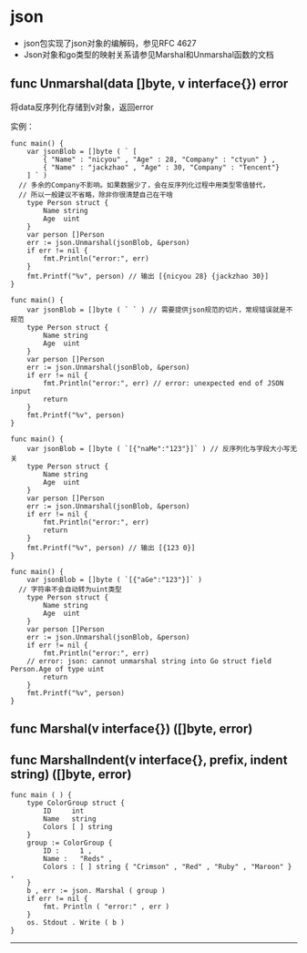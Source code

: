 # json

* json包实现了json对象的编解码，参见RFC 4627
* Json对象和go类型的映射关系请参见Marshal和Unmarshal函数的文档


## func Unmarshal(data []byte, v interface{}) error

将data反序列化存储到v对象，返回error

实例：

```
func main() {
	var jsonBlob = []byte ( ` [
        { "Name" : "nicyou" , "Age" : 28, "Company" : "ctyun" } ,
        { "Name" : "jackzhao" , "Age" : 30, "Company" : "Tencent"}
    ] ` )
  // 多余的Company不影响。如果数据少了，会在反序列化过程中用类型零值替代，
  // 所以一般建议不省略，除非你很清楚自己在干啥
	type Person struct {
		Name string
		Age  uint
	}
	var person []Person
	err := json.Unmarshal(jsonBlob, &person)
	if err != nil {
		fmt.Println("error:", err)
	}
	fmt.Printf("%v", person) // 输出 [{nicyou 28} {jackzhao 30}]
}
```

```
func main() {
	var jsonBlob = []byte ( ` ` ) // 需要提供json规范的切片，常规错误就是不规范
	type Person struct {
		Name string
		Age  uint
	}
	var person []Person
	err := json.Unmarshal(jsonBlob, &person)
	if err != nil {
		fmt.Println("error:", err) // error: unexpected end of JSON input
		return
	}
	fmt.Printf("%v", person)
}
```

```
func main() {
	var jsonBlob = []byte ( `[{"naMe":"123"}]` ) // 反序列化与字段大小写无关
	type Person struct {
		Name string
		Age  uint
	}
	var person []Person
	err := json.Unmarshal(jsonBlob, &person)
	if err != nil {
		fmt.Println("error:", err)
		return
	}
	fmt.Printf("%v", person) // 输出 [{123 0}]
}
```

```
func main() {
	var jsonBlob = []byte ( `[{"aGe":"123"}]` )
  // 字符串不会自动转为uint类型
	type Person struct {
		Name string
		Age  uint
	}
	var person []Person
	err := json.Unmarshal(jsonBlob, &person)
	if err != nil {
		fmt.Println("error:", err)
    // error: json: cannot unmarshal string into Go struct field Person.Age of type uint
		return
	}
	fmt.Printf("%v", person)
}
```


## func Marshal(v interface{}) ([]byte, error)
## func MarshalIndent(v interface{}, prefix, indent string) ([]byte, error)

```
func main ( ) {
    type ColorGroup struct {
        ID     int
        Name   string
        Colors [ ] string
    }
    group := ColorGroup {
        ID :     1 ,
        Name :   "Reds" ,
        Colors : [ ] string { "Crimson" , "Red" , "Ruby" , "Maroon" } ,
    }
    b , err := json. Marshal ( group )
    if err != nil {
        fmt. Println ( "error:" , err )
    }
    os. Stdout . Write ( b )
}
```



---
